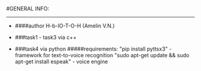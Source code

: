#GENERAL INFO:
***
- ####author H-b-IO-T-O-H (Amelin V.N.)

- ###task1 - task3 via c++

- ###task4 via python
    #####requirements: 
                "pip install pyttsx3" - framework for text-to-voice recognition
                "sudo apt-get update && sudo apt-get install espeak" - voice engine

